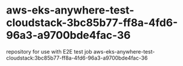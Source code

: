 # aws-eks-anywhere-test-cloudstack-3bc85b77-ff8a-4fd6-96a3-a9700bde4fac-36
repository for use with E2E test job aws-eks-anywhere-test-cloudstack:3bc85b77-ff8a-4fd6-96a3-a9700bde4fac-36
